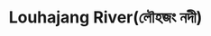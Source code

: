 ---
title: "Louhajang River(লৌহজং নদী)"
title_bn: "লৌহজং নদী"
description: "It started flowing from Dhaleshwari river of Tangail Sadar and flows through south-eastern way. It fall into Elongjani River at Delduar. This river’s length is 76 km, width 40 meters and depth 5 meters. Its river basin area is 104 square km."
---